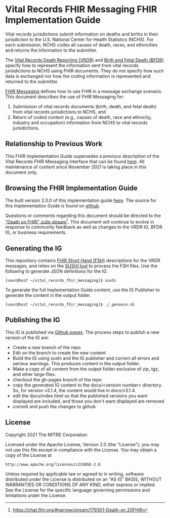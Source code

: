 # Vital Records FHIR Messaging FHIR Implementation Guide


Vital records jurisdictions submit information on deaths and births in their jurisdiction to the U.S. National Center for Health Statistics (NCHS). For each submission, NCHS codes all causes of death, races, and ethnicities and returns the information to the submitter.

The [Vital Records Death Reporting (VRDR)](https://hl7.org/fhir/us/vrdr/) and [Birth and Fetal Death (BFDR)](https://hl7.org/fhir/us/bfdr/) specify how to represent the information sent from vital records jurisdictions to NCHS using FHIR documents. They do not specify how such data is exchanged nor how the coding information is represented and returned to the submitter.  

[FHIR Messaging](https://hl7.org/fhir/messaging.html) defines how to use FHIR in a message exchange scenario. This document describes the use of FHIR Messaging for:

1. Submission of vital records documents (birth, death, and fetal death) from vital records jurisdictions to NCHS, and
2. Return of coded content (e.g., causes of death, race and ethnicity, industry and occupation) information from NCHS to vital records jurisdictions.

## Relationship to Previous Work
This FHIR Implementation Guide supersedes a previous description of the Vital Records FHIR Messaging interface that can be found [here](https://github.com/nightingaleproject/vital_records_fhir_messaging).  All maintenance of content since November 2021 is taking place in this document only.

## Browsing the FHIR Implementation Guide
The built version 2.0.0 of this implementation guide [here](https://nightingaleproject.github.io/vital_records_fhir_messaging_ig/).  The source for this Implementation Guide is found on [github](https://github.com/nightingaleproject/vital_records_fhir_messaging_ig).

Questions or comments regarding this document should be directed to the ["Death on FHIR" zulip stream](https://chat.fhir.org/#narrow/stream/179301-Death-on.20FHIR)[^1]. This document will continue to evolve in response to community feedback as well as changes to the VRDR IG, BFDR IG, or business requirements.

[^1]: https://chat.fhir.org/#narrow/stream/179301-Death-on.20FHIR


## Generating the IG

This repository contains [FHIR Short Hand (FSH)](https://build.fhir.org/ig/HL7/fhir-shorthand/) descriptions for the VRDR messages, and relies on the [SUSHI tool](https://github.com/FHIR/sushi) to process the FSH files. Use the following to generate JSON definitions for the IG.

```shell
[user@host ~/vital_records_fhir_messaging]$ sushi
```

To generate the full Implementation Guide content, use the IG Publisher to generate the content in the output folder.
```shell
[user@host ~/vital_records_fhir_messaging]$ ./_genonce.sh
```
## Publishing the IG

This IG is published via [Github pages](https://nightingaleproject.github.io/vital_records_fhir_messaging_ig/).  The process steps to publish a new version of the IG are:

- Create a new branch of the repo
- Edit on the branch to create the new content
- Build the IG using sushi and the IG publisher and correct all errors and serious warnings.  This produces content in the output folder.
- Make a copy of all content from the output folder exclusive of zip, tgz, and other large files.
- checkout the gh-pages branch of the repo
- copy the generated IG content to the docs/\<version number\> directory.  So, for version v3.1.4, the content would live in docs/v3.1.4.
- edit the docs/index.html so that the published versions you want displayed are included, and those you don't want displayed are removed
- commit and push the changes to github 


## License

Copyright 2021 The MITRE Corporation

Licensed under the Apache License, Version 2.0 (the "License"); you may not use this file except in compliance with the License. You may obtain a copy of the License at
```
http://www.apache.org/licenses/LICENSE-2.0
```
Unless required by applicable law or agreed to in writing, software distributed under the License is distributed on an "AS IS" BASIS, WITHOUT WARRANTIES OR CONDITIONS OF ANY KIND, either express or implied. See the License for the specific language governing permissions and limitations under the License.
